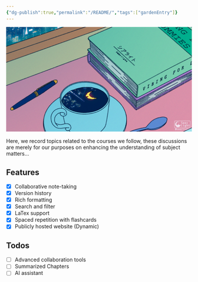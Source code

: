 ```yaml
---
{"dg-publish":true,"permalink":"/README/","tags":["gardenEntry"]}
---
```



<img src="https://raw.githubusercontent.com/NushaMBZ/aide-memoire/main/assets/attachments/anime%20study.gif" alt="roku ">

Here, we record topics related to the courses we follow, these discussions are merely for our purposes on enhancing the understanding of subject matters...

## Features
- [x] Collaborative note-taking
- [x] Version history
- [x] Rich formatting
- [x] Search and filter
- [x] LaTex support
- [x] Spaced repetition with flashcards
- [x] Publicly hosted website (Dynamic)

## Todos
 - [ ] Advanced collaboration tools
 - [ ] Summarized Chapters
 - [ ] AI assistant
